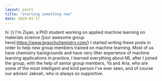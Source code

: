 ```yaml
---
layout: posts
title: "starting something new"
date: 2020-03-17
---
```


hi :)) I'm Ziyan, a PhD student working on applied machine learning on materials science ([our awesome group here]:https://www.brgochchemistry.com/)
I started writing these posts in order to help new group members trained on machine learning. Most of us have chemistry backgrounds and have very litter experience of machine learning applications in practice, I learned everything about ML after I joined the group, with the help of senior group members, Ya and Aria, who are some of the most intelligent and kind person I've ever seen, and of course our advisor Jakoah, who is always so supportive. 

